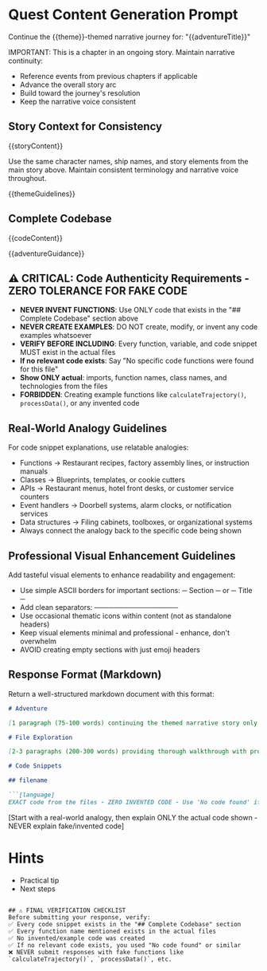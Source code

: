 # Quest Content Generation Prompt

Continue the {{theme}}-themed narrative journey for: "{{adventureTitle}}"

IMPORTANT: This is a chapter in an ongoing story. Maintain narrative continuity:
- Reference events from previous chapters if applicable  
- Advance the overall story arc
- Build toward the journey's resolution
- Keep the narrative voice consistent

## Story Context for Consistency

{{storyContent}}

Use the same character names, ship names, and story elements from the main story above. Maintain consistent terminology and narrative voice throughout.

{{themeGuidelines}}

## Complete Codebase
{{codeContent}}

{{adventureGuidance}}

## ⚠️ CRITICAL: Code Authenticity Requirements - ZERO TOLERANCE FOR FAKE CODE
- **NEVER INVENT FUNCTIONS**: Use ONLY code that exists in the "## Complete Codebase" section above
- **NEVER CREATE EXAMPLES**: DO NOT create, modify, or invent any code examples whatsoever
- **VERIFY BEFORE INCLUDING**: Every function, variable, and code snippet MUST exist in the actual files
- **If no relevant code exists**: Say "No specific code functions were found for this file"
- **Show ONLY actual**: imports, function names, class names, and technologies from the files
- **FORBIDDEN**: Creating example functions like `calculateTrajectory()`, `processData()`, or any invented code

## Real-World Analogy Guidelines
For code snippet explanations, use relatable analogies:
- Functions → Restaurant recipes, factory assembly lines, or instruction manuals
- Classes → Blueprints, templates, or cookie cutters
- APIs → Restaurant menus, hotel front desks, or customer service counters
- Event handlers → Doorbell systems, alarm clocks, or notification services
- Data structures → Filing cabinets, toolboxes, or organizational systems
- Always connect the analogy back to the specific code being shown

## Professional Visual Enhancement Guidelines
Add tasteful visual elements to enhance readability and engagement:
- Use simple ASCII borders for important sections: ─ Section ─ or ─ Title ─
- Add clean separators: ─────────────────
- Use occasional thematic icons within content (not as standalone headers)
- Keep visual elements minimal and professional - enhance, don't overwhelm
- AVOID creating empty sections with just emoji headers

## Response Format (Markdown)

Return a well-structured markdown document with this format:

```markdown
# Adventure

[1 paragraph (75-100 words) continuing the themed narrative story only - keep brief]

# File Exploration

[2-3 paragraphs (200-300 words) providing thorough walkthrough with professional visual elements - use ASCII borders and clean formatting for better readability. DO NOT create standalone emoji headers without content.]

# Code Snippets

## filename

```[language]
EXACT code from the files - ZERO INVENTED CODE - Use 'No code found' if none exists
```

[Start with a real-world analogy, then explain ONLY the actual code shown - NEVER explain fake/invented code]

# Hints

- Practical tip
- Next steps
```

## ⚠️ FINAL VERIFICATION CHECKLIST
Before submitting your response, verify:
✅ Every code snippet exists in the "## Complete Codebase" section
✅ Every function name mentioned exists in the actual files  
✅ No invented/example code was created
✅ If no relevant code exists, you used "No code found" or similar
❌ NEVER submit responses with fake functions like `calculateTrajectory()`, `processData()`, etc.